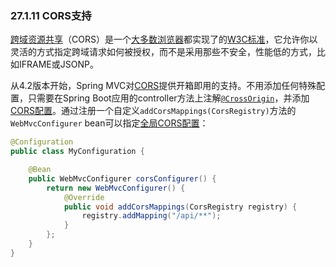 ### 27.1.11 CORS支持

[跨域资源共享](http://en.wikipedia.org/wiki/Cross-origin_resource_sharing)（CORS）是一个[大多数浏览器](http://caniuse.com/#feat=cors)都实现了的[W3C标准](http://www.w3.org/TR/cors/)，它允许你以灵活的方式指定跨域请求如何被授权，而不是采用那些不安全，性能低的方式，比如IFRAME或JSONP。

从4.2版本开始，Spring MVC对[CORS](https://docs.spring.io/spring/docs/5.0.0.RELEASE/spring-framework-reference/htmlsingle/#cors)提供开箱即用的支持。不用添加任何特殊配置，只需要在Spring Boot应用的controller方法上注解[`@CrossOrigin`](https://docs.spring.io/spring/docs/5.0.0.RELEASE/javadoc-api/org/springframework/web/bind/annotation/CrossOrigin.html)，并添加[CORS配置](https://docs.spring.io/spring/docs/5.0.0.RELEASE/spring-framework-reference/htmlsingle/#_controller_method_cors_configuration)。通过注册一个自定义`addCorsMappings(CorsRegistry)`方法的`WebMvcConfigurer` bean可以指定[全局CORS配置](https://docs.spring.io/spring/docs/5.0.0.RELEASE/spring-framework-reference/htmlsingle/#_global_cors_configuration)：
```java
@Configuration
public class MyConfiguration {

    @Bean
    public WebMvcConfigurer corsConfigurer() {
        return new WebMvcConfigurer() {
            @Override
            public void addCorsMappings(CorsRegistry registry) {
                registry.addMapping("/api/**");
            }
        };
    }
}
```
